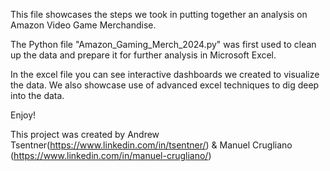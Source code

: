 This file showcases the steps we took in putting together an analysis on Amazon Video Game Merchandise.

The Python file "Amazon_Gaming_Merch_2024.py" was first used to clean up the data and prepare it for further analysis in Microsoft Excel.

In the excel file you can see interactive dashboards we created to visualize the data. We also showcase use of advanced excel techniques to dig deep into the data.

Enjoy!

This project was created by Andrew Tsentner(https://www.linkedin.com/in/tsentner/) & Manuel Crugliano (https://www.linkedin.com/in/manuel-crugliano/)
